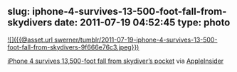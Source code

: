 slug: iphone-4-survives-13-500-foot-fall-from-skydivers
date: 2011-07-19 04:52:45
type: photo
---

[![]({{@asset.url swerner/tumblr/2011-07-19-iphone-4-survives-13-500-foot-fall-from-skydivers-9f666e76c3.jpeg}})](http://www.appleinsider.com/articles/11/07/18/iphone_4_survives_13500_foot_fall_from_skydivers_pocket.html)

[iPhone 4 survives 13,500-foot fall from skydiver’s pocket](http://www.appleinsider.com/articles/11/07/18/iphone_4_survives_13500_foot_fall_from_skydivers_pocket.html) via [AppleInsider](http://www.appleinsider.com/articles/11/07/18/iphone_4_survives_13500_foot_fall_from_skydivers_pocket.html)
